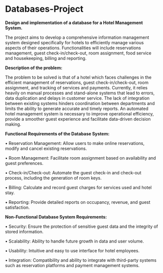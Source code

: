 # Databases-Project

<b/>Design and implementation of a database for a Hotel Management System.</b>

The project aims to develop a comprehensive information management system designed specifically for hotels to efficiently manage various aspects of their operations. Functionalities will include reservations management, guest check-in/check-out, room assignment, food service and housekeeping, billing and reporting.

<b/>Description of the problem:</b>

The problem to be solved is that of a hotel which faces challenges in the efficient management of reservations, guest check-in/check-out, room assignment, and tracking of services and payments. Currently, it relies heavily on manual processes and stand-alone systems that lead to errors, data duplication and delays in customer service. The lack of integration between existing systems hinders coordination between departments and limits the ability to generate accurate and timely reports. An automated hotel management system is necessary to improve operational efficiency, provide a smoother guest experience and facilitate data-driven decision making.

<b/>Functional Requirements of the Database System:</b>

• Reservation Management: Allow users to make online reservations, modify and cancel existing reservations.

• Room Management: Facilitate room assignment based on availability and guest preferences.

• Check-in/Check-out: Automate the guest check-in and check-out process, including the generation of room keys.

• Billing: Calculate and record guest charges for services used and hotel stay.

• Reporting: Provide detailed reports on occupancy, revenue, and guest satisfaction.

<b/>Non-Functional Database System Requirements:</b>

• Security: Ensure the protection of sensitive guest data and the integrity of stored information.

• Scalability: Ability to handle future growth in data and user volume.

• Usability: Intuitive and easy to use interface for hotel employees.

• Integration: Compatibility and ability to integrate with third-party systems such as reservation platforms and payment management systems.

